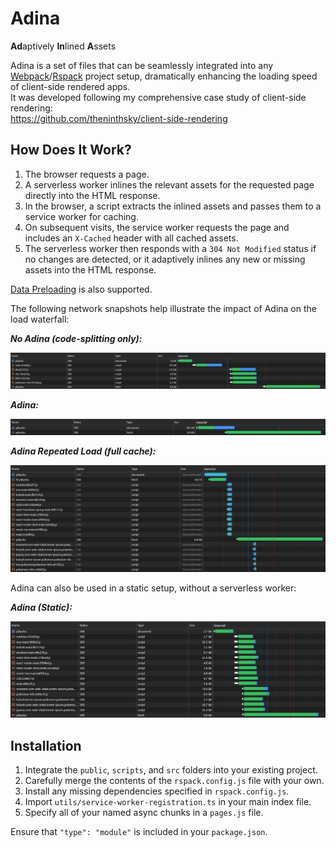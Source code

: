 # Adina

**Ad**aptively **In**lined **A**ssets

Adina is a set of files that can be seamlessly integrated into any [Webpack](https://webpack.js.org)/[Rspack](https://rspack.dev) project setup, dramatically enhancing the loading speed of client-side rendered apps.
<br>
It was developed following my comprehensive case study of client-side rendering:
<br>
https://github.com/theninthsky/client-side-rendering

## How Does It Work?

1. The browser requests a page.
2. A serverless worker inlines the relevant assets for the requested page directly into the HTML response.
3. In the browser, a script extracts the inlined assets and passes them to a service worker for caching.
4. On subsequent visits, the service worker requests the page and includes an `X-Cached` header with all cached assets.
5. The serverless worker then responds with a `304 Not Modified` status if no changes are detected, or it adaptively inlines any new or missing assets into the HTML response.

[Data Preloading](https://github.com/theninthsky/client-side-rendering#preloading-data) is also supported.

The following network snapshots help illustrate the impact of Adina on the load waterfall:

_**No Adina (code-splitting only):**_

![No Adina](images/no-adina.png)

_**Adina:**_

![Adina](images/adina.png)

_**Adina Repeated Load (full cache):**_

![Adina Repeated Load](images/adina-repeated-load.png)

Adina can also be used in a static setup, without a serverless worker:

_**Adina (Static):**_

![Adina (Static)](images/adina-static.png)

## Installation

1. Integrate the `public`, `scripts`, and `src` folders into your existing project.
2. Carefully merge the contents of the `rspack.config.js` file with your own.
3. Install any missing dependencies specified in `rspack.config.js`.
4. Import `utils/service-worker-registration.ts` in your main index file.
5. Specify all of your named async chunks in a `pages.js` file.

Ensure that `"type": "module"` is included in your `package.json`.
